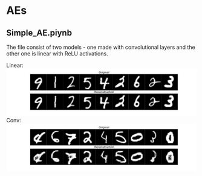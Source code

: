 # AEs

## Simple_AE.piynb
The file consist of two models - one made with convolutional layers and the other one is linear with ReLU activations.

Linear:
![Linear AE results](imgs/Linear_AE.png)
Conv:
![Conv AE results](imgs/Conv_AE.png)
